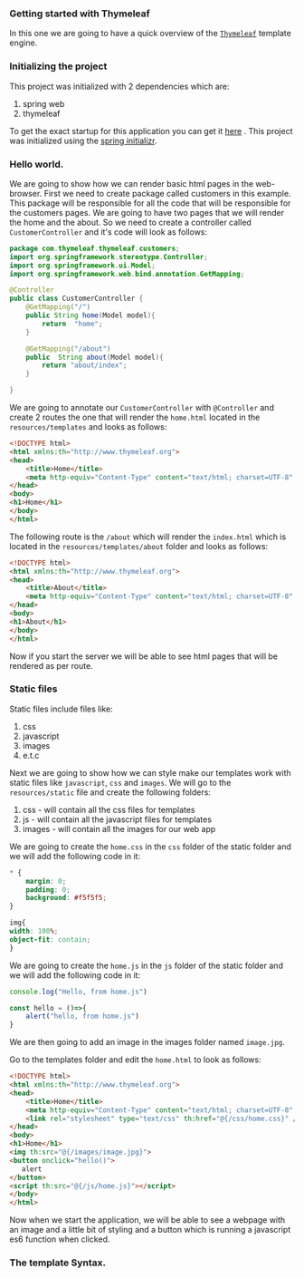 ### Getting started with Thymeleaf

In this one we are going to have a quick overview of the [`Thymeleaf`](https://www.thymeleaf.org) template engine.

### Initializing the project
This project was initialized with 2 dependencies which are:

1. spring web
2. thymeleaf

To get the exact startup for this application you can get it [here](https://start.spring.io/#!type=maven-project&language=java&platformVersion=2.5.6&packaging=jar&jvmVersion=17&groupId=com.thymeleaf&artifactId=thymeleaf&name=thymeleaf&description=web%20application%20using%20thymeleaf&packageName=com.thymeleaf.thymeleaf&dependencies=web,thymeleaf)
. This project was initialized using the [spring initializr](https://start.spring.io).


### Hello world.

We are going to show how we can render basic html pages in the web-browser. First we need to create package called customers in this example. This package will be responsible
for all the code that will be responsible for the customers pages. We are going to have two pages that we will
render the home and the about. So we need to create a controller called `CustomerController` and it's code will look as follows:

```java
package com.thymeleaf.thymeleaf.customers;
import org.springframework.stereotype.Controller;
import org.springframework.ui.Model;
import org.springframework.web.bind.annotation.GetMapping;

@Controller
public class CustomerController {
    @GetMapping("/")
    public String home(Model model){
        return  "home";
    }

    @GetMapping("/about")
    public  String about(Model model){
        return "about/index";
    }

}
```
We are going to annotate our `CustomerController` with `@Controller` and create 2 routes the one that will render
the `home.html` located in the ``resources/templates`` and looks as follows:

```html
<!DOCTYPE html>
<html xmlns:th="http://www.thymeleaf.org">
<head>
    <title>Home</title>
    <meta http-equiv="Content-Type" content="text/html; charset=UTF-8" />
</head>
<body>
<h1>Home</h1>
</body>
</html>
```
The following route is the `/about` which will render the `index.html` which is located in the `resources/templates/about` folder and looks as follows:

```html
<!DOCTYPE html>
<html xmlns:th="http://www.thymeleaf.org">
<head>
    <title>About</title>
    <meta http-equiv="Content-Type" content="text/html; charset=UTF-8" />
</head>
<body>
<h1>About</h1>
</body>
</html>
```

Now if you start the server we will be able to see html pages that will be rendered as per route.


### Static files

Static files include files like:
1. css
2. javascript
3. images
4. e.t.c

Next we are going to show how we can style make our templates work with static files like `javascript`, `css` and `images`. We will go to the `resources/static` file and create the following folders:

1. css - will contain all the css files for templates
2. js - will contain all the javascript files for templates
3. images - will contain all the images for our web app

We are going to create the `home.css` in the `css` folder of the static folder and we will add the following code in it:
```css
* {
    margin: 0;
    padding: 0;
    background: #f5f5f5;
}

img{
width: 100%;
object-fit: contain;
}
```

We are going to create the `home.js` in the `js` folder of the static folder and we will add the following code in it:

```js
console.log("Hello, from home.js")

const hello = ()=>{
    alert("hello, from home.js")
}
```
We are then going to add an image in the images folder named `image.jpg`.

Go to the templates folder and edit the `home.html` to look as follows:

```html
<!DOCTYPE html>
<html xmlns:th="http://www.thymeleaf.org">
<head>
    <title>Home</title>
    <meta http-equiv="Content-Type" content="text/html; charset=UTF-8" />
    <link rel="stylesheet" type="text/css" th:href="@{/css/home.css}" />
</head>
<body>
<h1>Home</h1>
<img th:src="@{/images/image.jpg}">
<button onclick="hello()">
   alert
</button>
<script th:src="@{/js/home.js}"></script>
</body>
</html>
```

Now when we start the application, we will be able to see a webpage with an image and a little bit of styling
and a button which is running a javascript es6 function when clicked.

### The template Syntax.


